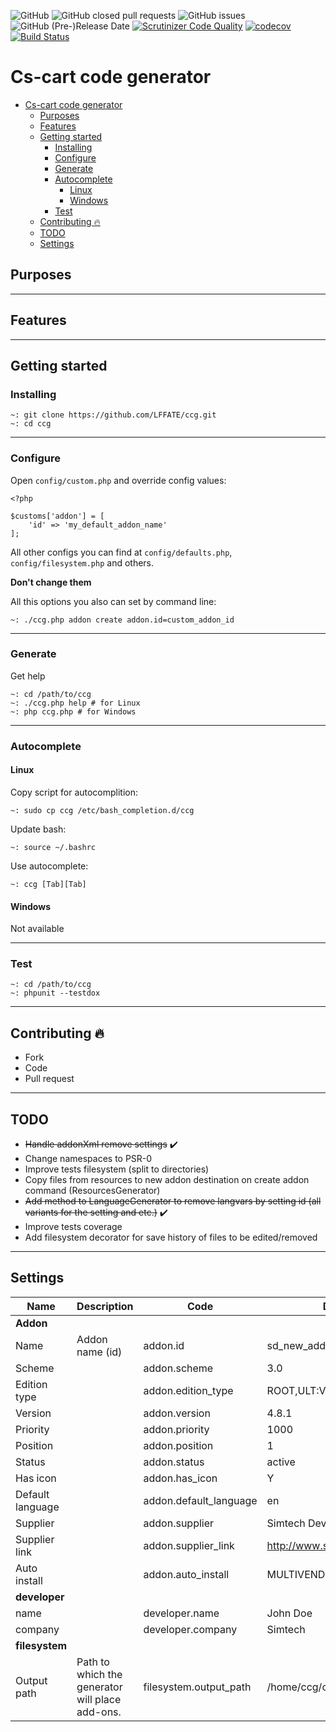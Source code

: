 ![GitHub](https://img.shields.io/github/license/LFFATE/ccg.svg)
![GitHub closed pull requests](https://img.shields.io/github/issues-pr-closed-raw/lffate/ccg.svg)
![GitHub issues](https://img.shields.io/github/issues-raw/lffate/ccg.svg)
![GitHub (Pre-)Release Date](https://img.shields.io/github/release-date-pre/lffate/ccg.svg)
[![Scrutinizer Code Quality](https://img.shields.io/scrutinizer/g/LFFATE/ccg.svg)](https://scrutinizer-ci.com/g/LFFATE/ccg/?branch=4.9)
[![codecov](https://codecov.io/gh/LFFATE/ccg/branch/4.9/graph/badge.svg)](https://codecov.io/gh/LFFATE/ccg)
[![Build Status](https://travis-ci.org/LFFATE/ccg.svg?branch=4.9)](https://travis-ci.org/LFFATE/ccg)

# Cs-cart code generator
- [Cs-cart code generator](#cs-cart-code-generator)
  - [Purposes](#purposes)
  - [Features](#features)
  - [Getting started](#getting-started)
    - [Installing](#installing)
    - [Configure](#configure)
    - [Generate](#generate)
    - [Autocomplete](#autocomplete)
      - [Linux](#linux)
      - [Windows](#windows)
    - [Test](#test)
  - [Contributing :fire:](#contributing-fire)
  - [TODO](#todo)
  - [Settings](#settings)


## Purposes

---
## Features

---
## Getting started
### Installing
```
~: git clone https://github.com/LFFATE/ccg.git
~: cd ccg
```
---
### Configure
Open `config/custom.php` and override config values:
```
<?php

$customs['addon'] = [
    'id' => 'my_default_addon_name'
];

```
All other configs you can find at `config/defaults.php`, `config/filesystem.php` and others.

**Don't change them**

All this options you also can set by command line:
```
~: ./ccg.php addon create addon.id=custom_addon_id
```
---
### Generate
Get help
```
~: cd /path/to/ccg
~: ./ccg.php help # for Linux
~: php ccg.php # for Windows
```

---
### Autocomplete
#### Linux
Copy script for autocomplition:
```
~: sudo cp ccg /etc/bash_completion.d/ccg
```
Update bash:
```
~: source ~/.bashrc
```
Use autocomplete:
```
~: ccg [Tab][Tab]
```
#### Windows
Not available

---
### Test
```
~: cd /path/to/ccg
~: phpunit --testdox
```
---
## Contributing :fire:
- Fork
- Code
- Pull request


---
## TODO
- ~~Handle addonXml remove settings~~ :heavy_check_mark:
- Change namespaces to PSR-0
- Improve tests filesystem (split to directories)
- Copy files from resources to new addon destination on create addon command (ResourcesGenerator)
- ~~Add method to LanguageGenerator to remove langvars by setting id (all variants for the setting and etc.)~~ :heavy_check_mark:
- Improve tests coverage
- Add filesystem decorator for save history of files to be edited/removed


---
## Settings
|Name|Description|Code|Default|
| --- | --- | --- | --- |
|**Addon**|
|Name|Addon name (id)|addon.id|sd_new_addon|
|Scheme||addon.scheme|3.0|
|Edition type||addon.edition_type|ROOT,ULT:VENDOR|
|Version||addon.version|4.8.1|
|Priority||addon.priority|1000|
|Position||addon.position|1|
|Status||addon.status|active|
|Has icon||addon.has_icon|Y|
|Default language||addon.default_language|en|
|Supplier||addon.supplier|Simtech Development|
|Supplier link||addon.supplier_link|http://www.simtechdev.com|
|Auto install||addon.auto_install|MULTIVENDOR,ULTIMATE|
|**developer**|
|name||developer.name|John Doe|
|company||developer.company|Simtech|
|**filesystem**|
|Output path|Path to which the generator will place add-ons.|filesystem.output_path|/home/ccg/cscart/${addon.id}/|
